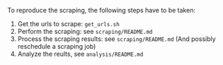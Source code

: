 
To reproduce the scraping, the following steps have to be taken:
  1. Get the urls to scrape: `get_urls.sh`
  2. Perform the scraping: see `scraping/README.md`
  3. Process the scraping results: see `scraping/README.md`
     (And possibly reschedule a scraping job)
  4. Analyze the reults, see `analysis/README.md`
